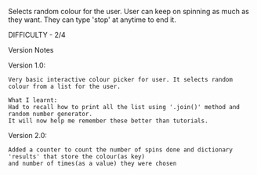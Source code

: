 Selects random colour for the user. User can keep on spinning as much as they want.
They can type 'stop' at anytime to end it.

DIFFICULTY - 2/4

Version Notes

Version 1.0:

    Very basic interactive colour picker for user. It selects random colour from a list for the user.

    What I learnt:
    Had to recall how to print all the list using '.join()' method and random number generator.
    It will now help me remember these better than tutorials.

Version 2.0:

    Added a counter to count the number of spins done and dictionary 'results' that store the colour(as key)
    and number of times(as a value) they were chosen

